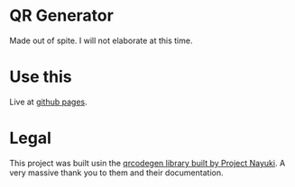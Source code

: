 # QR Generator
Made out of spite. I will not elaborate at this time.

# Use this
Live at [github pages](https://widumu.github.io/QR/).

# Legal
This project was built usin the [qrcodegen library built by Project Nayuki](https://www.nayuki.io/page/qr-code-generator-library). A very massive thank you to them and their documentation.